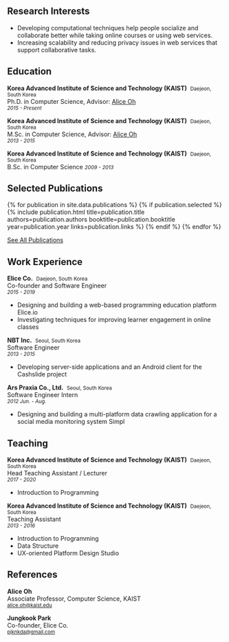 ## Research Interests

- Developing computational techniques help people socialize and collaborate better while taking online courses or using web services.
- Increasing scalability and reducing privacy issues in web services that support collaborative tasks.

<div class="vspace"></div>

## Education

**Korea Advanced Institute of Science and Technology (KAIST)** &nbsp;<small>Daejeon, South Korea</small>  
Ph.D. in Computer Science, Advisor: <a href="https://aliceoh9.github.io" target="_blank">Alice Oh</a>  
<small><em>2015 - Present</em></small>

**Korea Advanced Institute of Science and Technology (KAIST)** &nbsp;<small>Daejeon, South Korea</small>  
M.Sc. in Computer Science, Advisor: <a href="https://aliceoh9.github.io" target="_blank">Alice Oh</a>  
<small><em>2013 - 2015</em></small>

**Korea Advanced Institute of Science and Technology (KAIST)** &nbsp;<small>Daejeon, South Korea</small>  
B.Sc. in Computer Science
<small><em>2009 - 2013</em></small>

<div class="vspace"></div>

## Selected Publications

{% for publication in site.data.publications %}
{% if publication.selected %}
{% include 
    publication.html 
    title=publication.title 
    authors=publication.authors
    booktitle=publication.booktitle
    year=publication.year
    links=publication.links 
%}
{% endif %}
{% endfor %}

<div class="vspace tiny"></div>

[See All Publications](/publications.html)

<div class="vspace"></div>

## Work Experience

**Elice Co.** &nbsp;<small>Daejeon, South Korea &nbsp;<a href="https://elice.io" target="_blank"><i class="fa fa-link"></i></a></small>   
Co-founder and Software Engineer  
<small><em>2015 - 2019</em></small>
- Designing and building a web-based programming education platform Elice.io  
- Investigating techniques for improving learner engagement in online classes  

<div class="vspace tiny"></div>

**NBT Inc.** &nbsp;<small>Seoul, South Korea &nbsp;<a href="https://site.cashslide.co.kr/" target="_blank"><i class="fa fa-link"></i></a></small>  
Software Engineer  
<small><em>2013 - 2015</em></small>
- Developing server-side applications and an Android client for the Cashslide project

<div class="vspace tiny"></div>

**Ars Praxia Co., Ltd.** &nbsp;<small>Seoul, South Korea &nbsp;<a href="https://www.arspraxia.com/en/" target="_blank"><i class="fa fa-link"></i></a></small>  
Software Engineer Intern  
<small><em>2012 Jun. - Aug.</em></small>
- Designing and building a multi-platform data crawling application for a social media monitoring system Simpl

<div class="vspace"></div>

## Teaching

**Korea Advanced Institute of Science and Technology (KAIST)** &nbsp;<small>Daejeon, South Korea</small>  
Head Teaching Assistant / Lecturer  
<small><em>2017 - 2020</em></small>  
- Introduction to Programming

<div class="vspace tiny"></div>

**Korea Advanced Institute of Science and Technology (KAIST)** &nbsp;<small>Daejeon, South Korea</small>  
Teaching Assistant  
<small><em>2013 - 2016</em></small>  
- Introduction to Programming
- Data Structure
- UX-oriented Platform Design Studio

<div class="vspace"></div>

## References

**Alice Oh**  
Associate Professor, Computer Science, KAIST  
<small><a href="mailto:alice.oh@kaist.edu"><i class="fa fa-envelope right-tiny-margined"></i> alice.oh@kaist.edu</a></small>

**Jungkook Park**  
Co-founder, Elice Co.  
<small><a href="mailto:pjknkda@gmail.com"><i class="fa fa-envelope right-tiny-margined"></i> pjknkda@gmail.com</a></small>

<div class="vspace"></div>
